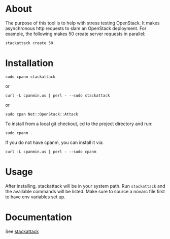 # About

The purpose of this tool is to help with stress testing OpenStack.
It makes asynchronous http requests to slam an OpenStack deployment.
For example, the following makes 50 create server requests in parallel:

    stackattack create 50

# Installation

    sudo cpanm stackattack

or

    curl -L cpanmin.us | perl - --sudo stackattack

or

    sudo cpan Net::OpenStack::Attack
    
To install from a local git checkout, cd to the project directory and run:

    sudo cpanm .

If you do not have cpanm, you can install it via:

    curl -L cpanmin.us | perl - --sudo cpanm

# Usage

After installing, stackattack will be in your system path.
Run `stackattack` and the available commands will be listed.
Make sure to source a novarc file first to have env variables set up.

# Documentation

See [stackattack](https://metacpan.org/module/stackattack)
